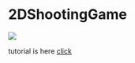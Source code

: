 # 2DShootingGame

![](https://github.com/unity3d-jp-tutorials/2d-shooting-game/wiki/images/Home/top_thumb_intro.jpg)


tutorial is here [click](https://github.com/unity3d-jp-tutorials/2d-shooting-game/wiki)
